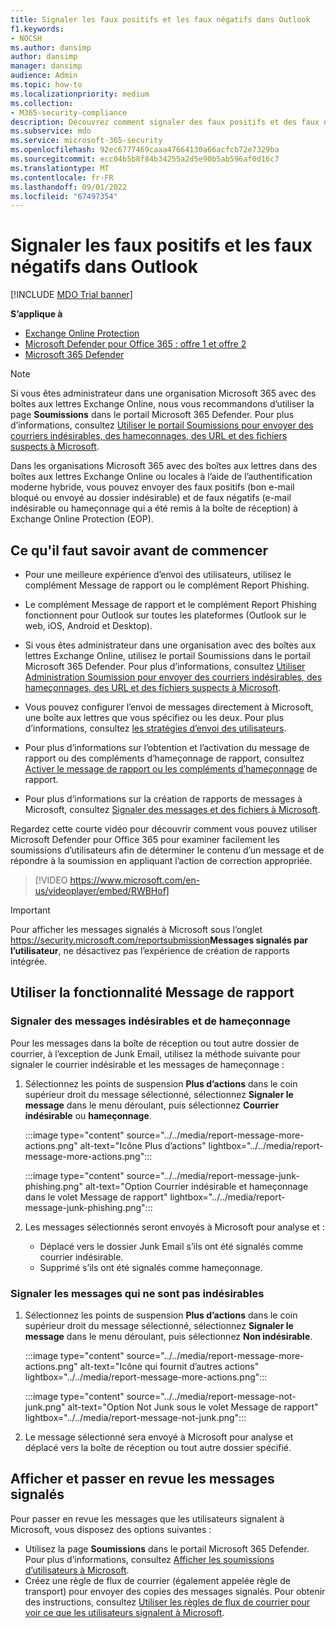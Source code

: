 ```yaml
---
title: Signaler les faux positifs et les faux négatifs dans Outlook
f1.keywords:
- NOCSH
ms.author: dansimp
author: dansimp
manager: dansimp
audience: Admin
ms.topic: how-to
ms.localizationpriority: medium
ms.collection:
- M365-security-compliance
description: Découvrez comment signaler des faux positifs et des faux négatifs dans Outlook à l’aide de la fonctionnalité Message de rapport.
ms.subservice: mdo
ms.service: microsoft-365-security
ms.openlocfilehash: 92ec6777469caaa47664130a66acfcb72e7329ba
ms.sourcegitcommit: ecc04b5b8f84b34255a2d5e90b5ab596af0d16c7
ms.translationtype: MT
ms.contentlocale: fr-FR
ms.lasthandoff: 09/01/2022
ms.locfileid: "67497354"
---
```

# <a name="report-false-positives-and-false-negatives-in-outlook"></a>Signaler les faux positifs et les faux négatifs dans Outlook

[!INCLUDE [MDO Trial banner](../includes/mdo-trial-banner.md)]

**S’applique à**
- [Exchange Online Protection](exchange-online-protection-overview.md)
- [Microsoft Defender pour Office 365 : offre 1 et offre 2](defender-for-office-365.md)
- [Microsoft 365 Defender](../defender/microsoft-365-defender.md)

> [!NOTE]
> Si vous êtes administrateur dans une organisation Microsoft 365 avec des boîtes aux lettres Exchange Online, nous vous recommandons d’utiliser la page **Soumissions** dans le portail Microsoft 365 Defender. Pour plus d’informations, consultez [Utiliser le portail Soumissions pour envoyer des courriers indésirables, des hameçonnages, des URL et des fichiers suspects à Microsoft](admin-submission.md).

Dans les organisations Microsoft 365 avec des boîtes aux lettres dans des boîtes aux lettres Exchange Online ou locales à l’aide de l’authentification moderne hybride, vous pouvez envoyer des faux positifs (bon e-mail bloqué ou envoyé au dossier indésirable) et de faux négatifs (e-mail indésirable ou hameçonnage qui a été remis à la boîte de réception) à Exchange Online Protection (EOP).

## <a name="what-do-you-need-to-know-before-you-begin"></a>Ce qu'il faut savoir avant de commencer

- Pour une meilleure expérience d’envoi des utilisateurs, utilisez le complément Message de rapport ou le complément Report Phishing.

- Le complément Message de rapport et le complément Report Phishing fonctionnent pour Outlook sur toutes les plateformes (Outlook sur le web, iOS, Android et Desktop).

- Si vous êtes administrateur dans une organisation avec des boîtes aux lettres Exchange Online, utilisez le portail Soumissions dans le portail Microsoft 365 Defender. Pour plus d’informations, consultez [Utiliser Administration Soumission pour envoyer des courriers indésirables, des hameçonnages, des URL et des fichiers suspects à Microsoft](admin-submission.md).

- Vous pouvez configurer l’envoi de messages directement à Microsoft, une boîte aux lettres que vous spécifiez ou les deux. Pour plus d’informations, consultez [les stratégies d’envoi des utilisateurs](user-submission.md).

- Pour plus d’informations sur l’obtention et l’activation du message de rapport ou des compléments d’hameçonnage de rapport, consultez [Activer le message de rapport ou les compléments d’hameçonnage](enable-the-report-message-add-in.md) de rapport.

- Pour plus d’informations sur la création de rapports de messages à Microsoft, consultez [Signaler des messages et des fichiers à Microsoft](report-junk-email-messages-to-microsoft.md).

Regardez cette courte vidéo pour découvrir comment vous pouvez utiliser Microsoft Defender pour Office 365 pour examiner facilement les soumissions d’utilisateurs afin de déterminer le contenu d’un message et de répondre à la soumission en appliquant l’action de correction appropriée. 
> [!VIDEO https://www.microsoft.com/en-us/videoplayer/embed/RWBHof]

> [!IMPORTANT]
> Pour afficher les messages signalés à Microsoft sous l’onglet <https://security.microsoft.com/reportsubmission>**Messages signalés par l’utilisateur**, ne désactivez pas l’expérience de création de rapports intégrée.

## <a name="use-the-report-message-feature"></a>Utiliser la fonctionnalité Message de rapport

### <a name="report-junk-and-phishing-messages"></a>Signaler des messages indésirables et de hameçonnage

Pour les messages dans la boîte de réception ou tout autre dossier de courrier, à l’exception de Junk Email, utilisez la méthode suivante pour signaler le courrier indésirable et les messages de hameçonnage :

1. Sélectionnez les points de suspension **Plus d’actions** dans le coin supérieur droit du message sélectionné, sélectionnez **Signaler le message** dans le menu déroulant, puis sélectionnez **Courrier indésirable** ou **hameçonnage**.

   :::image type="content" source="../../media/report-message-more-actions.png" alt-text="Icône Plus d’actions" lightbox="../../media/report-message-more-actions.png":::

   :::image type="content" source="../../media/report-message-junk-phishing.png" alt-text="Option Courrier indésirable et hameçonnage dans le volet Message de rapport" lightbox="../../media/report-message-junk-phishing.png":::

2. Les messages sélectionnés seront envoyés à Microsoft pour analyse et :
   - Déplacé vers le dossier Junk Email s’ils ont été signalés comme courrier indésirable.
   - Supprimé s’ils ont été signalés comme hameçonnage.

### <a name="report-messages-that-are-not-junk"></a>Signaler les messages qui ne sont pas indésirables

1. Sélectionnez les points de suspension **Plus d’actions** dans le coin supérieur droit du message sélectionné, sélectionnez **Signaler le message** dans le menu déroulant, puis sélectionnez **Non indésirable**.

   :::image type="content" source="../../media/report-message-more-actions.png" alt-text="Icône qui fournit d’autres actions" lightbox="../../media/report-message-more-actions.png":::

   :::image type="content" source="../../media/report-message-not-junk.png" alt-text="Option Not Junk sous le volet Message de rapport" lightbox="../../media/report-message-not-junk.png":::

2. Le message sélectionné sera envoyé à Microsoft pour analyse et déplacé vers la boîte de réception ou tout autre dossier spécifié.

## <a name="view-and-review-reported-messages"></a>Afficher et passer en revue les messages signalés

Pour passer en revue les messages que les utilisateurs signalent à Microsoft, vous disposez des options suivantes :

- Utilisez la page **Soumissions** dans le portail Microsoft 365 Defender. Pour plus d’informations, consultez [Afficher les soumissions d’utilisateurs à Microsoft](admin-submission.md#view-user-submissions-to-microsoft).
- Créez une règle de flux de courrier (également appelée règle de transport) pour envoyer des copies des messages signalés. Pour obtenir des instructions, consultez [Utiliser les règles de flux de courrier pour voir ce que les utilisateurs signalent à Microsoft](/exchange/security-and-compliance/mail-flow-rules/use-rules-to-see-what-users-are-reporting-to-microsoft).
